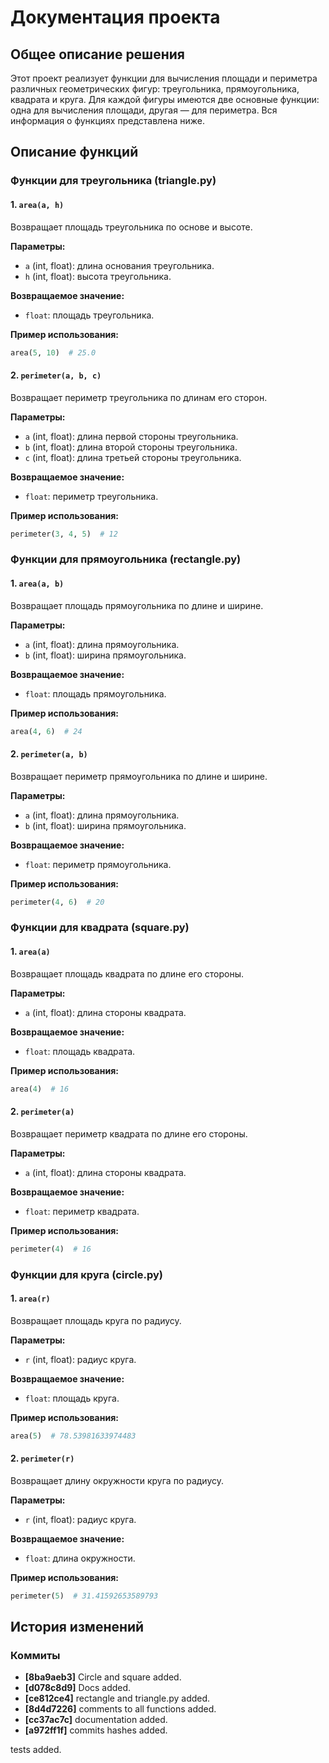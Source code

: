 # Документация проекта

## Общее описание решения

Этот проект реализует функции для вычисления площади и периметра различных геометрических фигур: треугольника, прямоугольника, квадрата и круга. Для каждой фигуры имеются две основные функции: одна для вычисления площади, другая — для периметра. Вся информация о функциях представлена ниже.

## Описание функций

### Функции для треугольника (triangle.py)

#### 1. `area(a, h)`
Возвращает площадь треугольника по основе и высоте.

**Параметры:**
- `a` (int, float): длина основания треугольника.
- `h` (int, float): высота треугольника.

**Возвращаемое значение:**
- `float`: площадь треугольника.

**Пример использования:**
```python
area(5, 10)  # 25.0
```

#### 2. `perimeter(a, b, c)`
Возвращает периметр треугольника по длинам его сторон.

**Параметры:**
- `a` (int, float): длина первой стороны треугольника.
- `b` (int, float): длина второй стороны треугольника.
- `c` (int, float): длина третьей стороны треугольника.

**Возвращаемое значение:**
- `float`: периметр треугольника.

**Пример использования:**
```python
perimeter(3, 4, 5)  # 12
```

### Функции для прямоугольника (rectangle.py)

#### 1. `area(a, b)`
Возвращает площадь прямоугольника по длине и ширине.

**Параметры:**
- `a` (int, float): длина прямоугольника.
- `b` (int, float): ширина прямоугольника.

**Возвращаемое значение:**
- `float`: площадь прямоугольника.

**Пример использования:**
```python
area(4, 6)  # 24
```

#### 2. `perimeter(a, b)`
Возвращает периметр прямоугольника по длине и ширине.

**Параметры:**
- `a` (int, float): длина прямоугольника.
- `b` (int, float): ширина прямоугольника.

**Возвращаемое значение:**
- `float`: периметр прямоугольника.

**Пример использования:**
```python
perimeter(4, 6)  # 20
```

### Функции для квадрата (square.py)

#### 1. `area(a)`
Возвращает площадь квадрата по длине его стороны.

**Параметры:**
- `a` (int, float): длина стороны квадрата.

**Возвращаемое значение:**
- `float`: площадь квадрата.

**Пример использования:**
```python
area(4)  # 16
```

#### 2. `perimeter(a)`
Возвращает периметр квадрата по длине его стороны.

**Параметры:**
- `a` (int, float): длина стороны квадрата.

**Возвращаемое значение:**
- `float`: периметр квадрата.

**Пример использования:**
```python
perimeter(4)  # 16
```

### Функции для круга (circle.py)

#### 1. `area(r)`
Возвращает площадь круга по радиусу.

**Параметры:**
- `r` (int, float): радиус круга.

**Возвращаемое значение:**
- `float`: площадь круга.

**Пример использования:**
```python
area(5)  # 78.53981633974483
```

#### 2. `perimeter(r)`
Возвращает длину окружности круга по радиусу.

**Параметры:**
- `r` (int, float): радиус круга.

**Возвращаемое значение:**
- `float`: длина окружности.

**Пример использования:**
```python
perimeter(5)  # 31.41592653589793
```

## История изменений

### Коммиты

- **[8ba9aeb3]** Circle and square added.
- **[d078c8d9]** Docs added.
- **[ce812ce4]** rectangle and triangle.py added.
- **[8d4d7226]** comments to all functions added.
- **[cc37ac7c]** documentation added.
- **[a972ff1f]** commits hashes added.

tests added.

